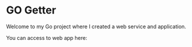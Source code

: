 # GO Getter

Welcome to my Go project where I created a web service and application. 

You can access to web app here: 
